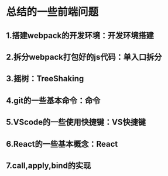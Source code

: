 # 总结的一些前端问题

## 1.搭建webpack的开发环境：开发环境搭建
## 2.拆分webpack打包好的js代码：单入口拆分
## 3.摇树：TreeShaking
## 4.git的一些基本命令：命令

## 5.VScode的一些使用快捷键：VS快捷键

## 6.React的一些基本概念：React

## 7.call,apply,bind的实现